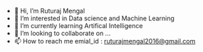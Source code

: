 - 👋 Hi, I’m Ruturaj Mengal
- 👀 I’m interested in Data science and Machine Learning
- 🌱 I’m currently learning Artifical Intelligence
- 💞️ I’m looking to collaborate on ...
- 📫 How to reach me emial_id : ruturajmengal2016@gmail.com

<!---
ruturajmengal2016/ruturajmengal2016 is a ✨ special ✨ repository because its `README.md` (this file) appears on your GitHub profile.
You can click the Preview link to take a look at your changes.
--->
